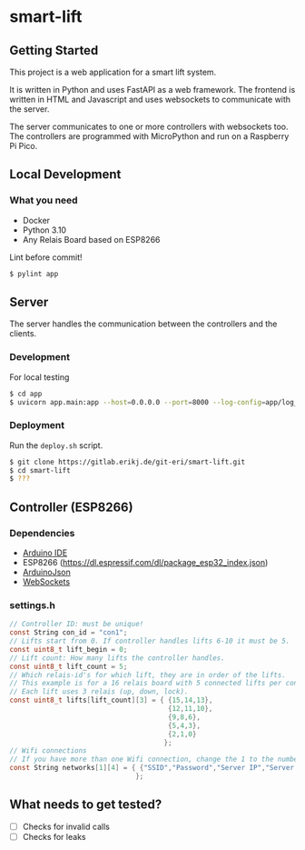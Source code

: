 # smart-lift

## Getting Started

This project is a web application for a smart lift system. 

It is written in Python and uses FastAPI as a web framework. The frontend is written in HTML and Javascript and uses websockets to communicate with the server.

The server communicates to one or more controllers with websockets too. The controllers are programmed with MicroPython and run on a Raspberry Pi Pico.


## Local Development

### What you need

- Docker
- Python 3.10
- Any Relais Board based on ESP8266

Lint before commit!
```bash
$ pylint app
```


## Server
The server handles the communication between the controllers and the clients.

### Development

For local testing

```bash
$ cd app
$ uvicorn app.main:app --host=0.0.0.0 --port=8000 --log-config=app/log_conf.yml
```

### Deployment

Run the ```deploy.sh``` script.

```bash
$ git clone https://gitlab.erikj.de/git-eri/smart-lift.git
$ cd smart-lift
$ ???
```

## Controller (ESP8266)

### Dependencies

- [Arduino IDE](https://www.arduino.cc/en/software)
- ESP8266 (https://dl.espressif.com/dl/package_esp32_index.json)
- [ArduinoJson](https://arduinojson.org/)
- [WebSockets](https://github.com/gilmaimon/ArduinoWebsockets)


### settings.h
```c
// Controller ID: must be unique!
const String con_id = "con1";
// Lifts start from 0. If controller handles lifts 6-10 it must be 5.
const uint8_t lift_begin = 0;
// Lift count: How many lifts the controller handles.
const uint8_t lift_count = 5;
// Which relais-id's for which lift, they are in order of the lifts.
// This example is for a 16 relais board with 5 connected lifts per controller.
// Each lift uses 3 relais (up, down, lock).
const uint8_t lifts[lift_count][3] = { {15,14,13},
                                       {12,11,10},
                                       {9,8,6},
                                       {5,4,3},
                                       {2,1,0}
                                      };
// Wifi connections
// If you have more than one Wifi connection, change the 1 to the number of connections.
const String networks[1][4] = { {"SSID","Password","Server IP","Server Port"},
                               };
```


## What needs to get tested?
- [ ] Checks for invalid calls
- [ ] Checks for leaks
